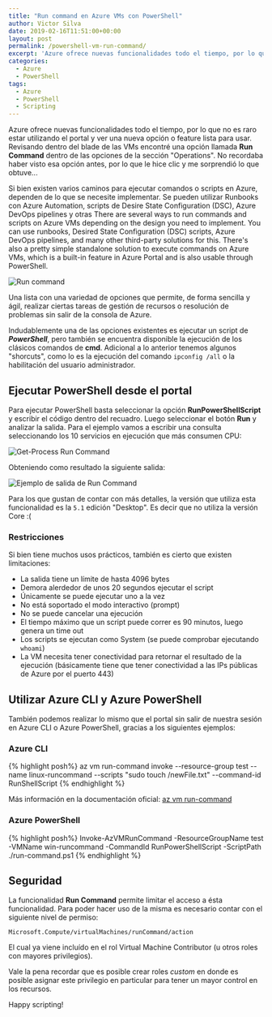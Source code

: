 ```yaml
--- 
title: "Run command en Azure VMs con PowerShell"
author: Victor Silva
date: 2019-02-16T11:51:00+00:00 
layout: post 
permalink: /powershell-vm-run-command/ 
excerpt: 'Azure ofrece nuevas funcionalidades todo el tiempo, por lo que no es raro estar utilizando el portal y ver una nueva opción o feature lista para usar. Revisando dentro del blade de las VMs encontré una opción llamada "Run Command" dentro de las opciones de la sección "Operations". No recordaba haber visto esa opción antes, por lo que le hice clic y me sorprendió lo que obtuve...' 
categories: 
  - Azure
  - PowerShell
tags: 
  - Azure
  - PowerShell
  - Scripting
--- 
```


Azure ofrece nuevas funcionalidades todo el tiempo, por lo que no es raro estar utilizando el portal y ver una nueva opción o feature lista para usar. Revisando dentro del blade de las VMs encontré una opción llamada **Run Command** dentro de las opciones de la sección "Operations". No recordaba haber visto esa opción antes, por lo que le hice clic y me sorprendió lo que obtuve...

Si bien existen varios caminos para ejecutar comandos o scripts en Azure, dependen de lo que se necesite implementar. Se pueden utilizar Runbooks con Azure Automation, scripts de Desire State Configuration (DSC), Azure DevOps pipelines y otras
There are several ways to run commands and scripts on Azure VMs depending on the design you need to implement. You can use runbooks, Desired State Configuration (DSC) scripts, Azure DevOps pipelines, and many other third-party solutions for this. There's also a pretty simple standalone solution to execute commands on Azure VMs, which is a built-in feature in Azure Portal and is also usable through PowerShell.

<img src="https://jx5buq.ch.files.1drv.com/y4mm-aXbXELiBBex0DbqNbGTcXlfgzV7VpVWVTrWKu20c4F5KN2FRfYmq4J_2bm8rw39FKRQPZwq6ZWkdgWjZZ8KQ1Y6Kkc8HGObEGqYTEdR2ta2iGEBHKDLflO1vwpBWCZKaH25-tDScKtUUH_ZczPHrwrrvIMLFJ1v4Jt5XvACtZEeOoQ--XMV-a52QNpKzAflrRbIEWiI5duQnelZPRKHQ?width=1555&height=767&cropmode=none" alt="Run command" class="alignnone" />

Una lista con una variedad de opciones que permite, de forma sencilla y ágil, realizar ciertas tareas de gestión de recursos o resolución de problemas sin salir de la consola de Azure.

Indudablemente una de las opciones existentes es ejecutar un script de ***PowerShell***, pero también se encuentra disponible la ejecución de los clásicos comandos de **cmd**. Adicional a lo anterior tenemos algunos "shorcuts", como lo es la ejecución del comando `ipconfig /all` o la habilitación del usuario administrador.

## Ejecutar PowerShell desde el portal

Para ejecutar PowerShell basta seleccionar la opción **RunPowerShellScript** y escribir el código dentro del recuadro. Luego seleccionar el botón **Run** y analizar la salida. Para el ejemplo vamos a escribir una consulta seleccionando los 10 servicios en ejecución que más consumen CPU:

<img src="https://fqc29g.ch.files.1drv.com/y4md9e6MtXkZcIgpebDljrKZKh7No3SemCSWustnpnEvs0VCIjLjnk3D9Rybxrr6AWqmzIPI4sgTG9GJGmhZDuKT0IooqHoKP0XHgLVJf21M-lgLMcw60VGQKbwNZDSilSofSh1dS5bT3Q-LtETPhTSMDuy-DHaDzk2dJst356SGI2mveY6nCHHz2g1Jm1AMgU6GBltIo9u7B8pSV4_18XcFw?width=1281&height=630&cropmode=none" alt="Get-Process Run Command" class="alignnone" />

Obteniendo como resultado la siguiente salida:

<img src="https://5hspva.ch.files.1drv.com/y4me2aFjAF2xMG0QkgXUnOZ70AP4OoDGN430Q8qEfUjn64SJnQC-FBp7A3-E8t4DkSIH3f2qS8ZQ0-zpKXpZLpDel86FoQysdeL59EEL8W-TUpDeFrLtGo58e5iugeVnrE5as42wgt18N42_RzQBhTTT7j8doTPe25CM1kwjQtnFfTDSOWqdIxE5wyhLIddqPUe_fYINpUWmfcZnxBu3-pq4w?width=1281&height=600&cropmode=none" alt="Ejemplo de salida de Run Command" class="alignnone" />

Para los que gustan de contar con más detalles, la versión que utiliza esta funcionalidad es la `5.1` edición "Desktop". Es decir que no utiliza la versión Core :(

### Restricciones

Si bien tiene muchos usos prácticos, también es cierto que existen limitaciones:

- La salida tiene un límite de hasta 4096 bytes
- Demora alerdedor de unos 20 segundos ejecutar el script
- Únicamente se puede ejecutar uno a la vez
- No está soportado el modo interactivo (prompt)
- No se puede cancelar una ejecución
- El tiempo máximo que un script puede correr es 90 minutos, luego genera un time out
- Los scripts se ejecutan como System (se puede comprobar ejecutando `whoami`)
- La VM necesita tener conectividad para retornar el resultado de la ejecución (básicamente tiene que tener conectividad a las IPs públicas de Azure por el puerto 443)

## Utilizar Azure CLI y Azure PowerShell

También podemos realizar lo mismo que el portal sin salir de nuestra sesión en Azure CLI o Azure PowerShell, gracias a los siguientes ejemplos:

### Azure CLI

{% highlight posh%}
  az vm run-command invoke --resource-group test --name linux-runcommand --scripts "sudo touch /newFile.txt" --command-id RunShellScript
{% endhighlight %}

Más información en la documentación oficial: [az vm run-command](https://docs.microsoft.com/en-us/cli/azure/vm/run-command?view=azure-cli-latest)

### Azure PowerShell

{% highlight posh%}
  Invoke-AzVMRunCommand -ResourceGroupName test -VMName win-runcommand -CommandId RunPowerShellScript -ScriptPath ./run-command.ps1
{% endhighlight %}


## Seguridad

La funcionalidad **Run Command** permite limitar el acceso a ésta funcionalidad. Para poder hacer uso de la misma es necesario contar con el siguiente nivel de permiso:

`Microsoft.Compute/virtualMachines/runCommand/action`

El cual ya viene incluído en el rol Virtual Machine Contributor (u otros roles con mayores privilegios).

Vale la pena recordar que es posible crear roles *custom* en donde es posible asignar este privilegio en particular para tener un mayor control en los recursos.

Happy scripting!